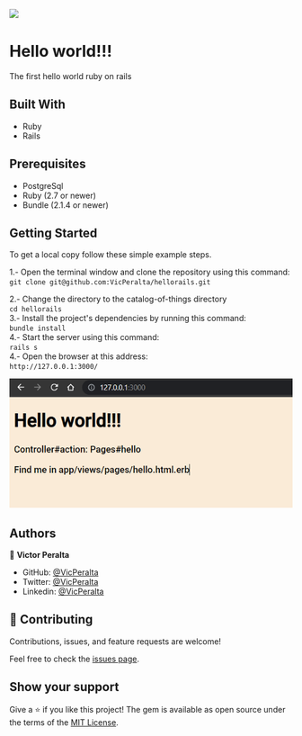 ![](https://img.shields.io/badge/Microverse-blueviolet)

# Hello world!!!

The first hello world ruby on rails

## Built With

- Ruby
- Rails

## Prerequisites  
- PostgreSql   
- Ruby (2.7 or newer)
- Bundle (2.1.4 or newer)

## Getting Started

To get a local copy follow these simple example steps.  

1.- Open the terminal window and clone the repository using this command:  
`git clone git@github.com:VicPeralta/hellorails.git` 

2.- Change the directory to the catalog-of-things directory  
`cd hellorails`  
3.- Install the project's dependencies by running this command:   
`bundle install`  
4.- Start the server using this command:  
`rails s`   
4.- Open the browser at this address:  
`http://127.0.0.1:3000/`   

![](./capture.png)

## Authors

👤 **Victor Peralta**
- GitHub: [@VicPeralta](https://github.com/VicPeralta)
- Twitter: [@VicPeralta](https://twitter.com/VicPeralta)
- Linkedin: [@VicPeralta](https://www.linkedin.com/in/vicperalta/)


## 🤝 Contributing

Contributions, issues, and feature requests are welcome!

Feel free to check the [issues page](../../issues/).

## Show your support

Give a ⭐️ if you like this project!
The gem is available as open source under the terms of the [MIT License](https://opensource.org/licenses/MIT).
